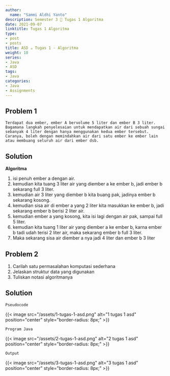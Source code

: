 ```yaml
---
author:
  name: "Sammi Aldhi Yanto"
description: Semester 3 📜 Tugas 1 Algoritma
date: 2021-09-07
linktitle: Tugas 1 Algoritma
type:
- post
- posts
title: ASD ☕ Tugas 1 - Algoritma
weight: 10
series:
- Java
- ASD
tags:
- Java
categories:
- Java
- Assignments
---
```


## Problem 1
    Terdapat dua ember, ember A bervolume 5 liter dan ember B 3 liter. Bagamana langkah penyelesaian untuk mendapatkan air dari sebuah sungai sebanyak 4 liter dengan hanya menggunakan kedua ember tersebut. Caranya, boleh dengan memindahkan air dari satu ember ke ember lain atau membuang seluruh air dari ember dsb.

## Solution
**Algoritma**
1. isi penuh ember a dengan air.
2. kemudian kita tuang 3 liter air yang diember a ke ember b, jadi ember b sekarang full 3 liter.
3. kemudian air 3 liter yang diember b kita buang pak, jadinya ember b sekarang kosong.
3. kemudian sisa air di ember a yang 2 liter kita masukkan ke ember b, jadi sekarang ember b berisi 2 liter air.
4. kemudian ember a yang kosong, kita isi lagi dengan air pak, sampai full 5 liter.
5. kemudian kita tuang 1 liter air yang diember a ke ember b, karna ember b tadi udah terisi 2 liter air, maka sekarang ember b full 3 liter.
6. Maka sekarang sisa air diember a nya jadi 4 liter dan ember b 3 liter

## Problem 2
1. Carilah satu permasalahan komputasi sederhana
2. Jelaskan struktur data yang digunakan
3. Tuliskan notasi algoritmanya

## Solution
    Pseudocode
{{< image src="/assets/1-tugas-1-asd.png" alt="1 tugas 1 asd" position="center" style="border-radius: 8px;" >}}

    Program Java
{{< image src="/assets/2-tugas-1-asd.png" alt="2 tugas 1 asd" position="center" style="border-radius: 8px;" >}}

    Output
{{< image src="/assets/3-tugas-1-asd.png" alt="3 tugas 1 asd" position="center" style="border-radius: 8px;" >}}